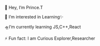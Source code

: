  👋 Hey, I’m Prince.T
                            
 👀 I’m interested in Learning✨
 
 🛸I’m currently learning JS,C++,React
 
⚡ Fun fact: I am Curious Explorer,Researcher
<!---
PrinceTimilsina/PrinceTimilsina is a ✨ special ✨ repository because its `README.md` (this file) appears on your GitHub profile.
You can click the Preview link to take a look at your changes.
--->


